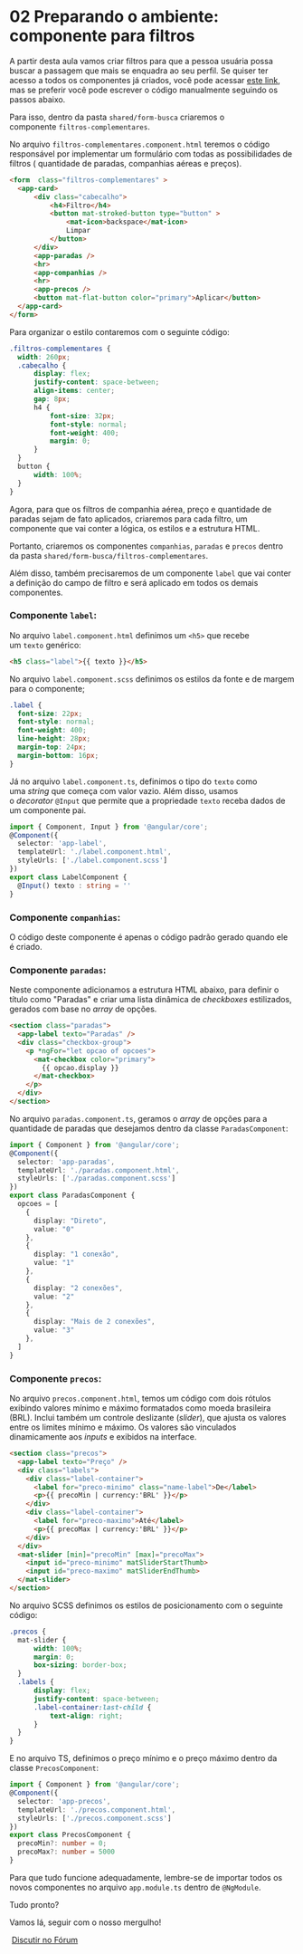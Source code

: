 # 02 Preparando o ambiente: componente para filtros

A partir desta aula vamos criar filtros para que a pessoa usuária possa buscar a passagem que mais se enquadra ao seu perfil. Se quiser ter acesso a todos os componentes já criados, você pode acessar [este link](https://github.com/alura-cursos/3325-jornada-milhas/tree/aula-3.0), mas se preferir você pode escrever o código manualmente seguindo os passos abaixo.

Para isso, dentro da pasta `shared/form-busca` criaremos o componente `filtros-complementares`.

No arquivo `filtros-complementares.component.html` teremos o código responsável por implementar um formulário com todas as possibilidades de filtros ( quantidade de paradas, companhias aéreas e preços).

```html
<form  class="filtros-complementares" >
  <app-card>
      <div class="cabecalho">
          <h4>Filtro</h4>
          <button mat-stroked-button type="button" >
              <mat-icon>backspace</mat-icon>
              Limpar
          </button>
      </div>
      <app-paradas />
      <hr>
      <app-companhias />
      <hr>
      <app-precos />
      <button mat-flat-button color="primary">Aplicar</button>
  </app-card>
</form>
```

Para organizar o estilo contaremos com o seguinte código:

```scss
.filtros-complementares {
  width: 260px;
  .cabecalho {
      display: flex;
      justify-content: space-between;
      align-items: center;
      gap: 8px;
      h4 {
          font-size: 32px;
          font-style: normal;
          font-weight: 400;
          margin: 0;
      }
  }
  button {
      width: 100%;
  }
}
```

Agora, para que os filtros de companhia aérea, preço e quantidade de paradas sejam de fato aplicados, criaremos para cada filtro, um componente que vai conter a lógica, os estilos e a estrutura HTML.

Portanto, criaremos os componentes `companhias`, `paradas` e `precos` dentro da pasta `shared/form-busca/filtros-complementares`.

Além disso, também precisaremos de um componente `label` que vai conter a definição do campo de filtro e será aplicado em todos os demais componentes.

### Componente `label`:

No arquivo `label.component.html` definimos um `<h5>` que recebe um `texto` genérico:

```html
<h5 class="label">{{ texto }}</h5>
```

No arquivo `label.component.scss` definimos os estilos da fonte e de margem para o componente;

```scss
.label {
  font-size: 22px;
  font-style: normal;
  font-weight: 400;
  line-height: 28px;
  margin-top: 24px;
  margin-bottom: 16px;
}
```

Já no arquivo `label.component.ts`, definimos o tipo do `texto` como uma _string_ que começa com valor vazio. Além disso, usamos o _decorator_ `@Input` que permite que a propriedade `texto` receba dados de um componente pai.

```ts
import { Component, Input } from '@angular/core';
@Component({
  selector: 'app-label',
  templateUrl: './label.component.html',
  styleUrls: ['./label.component.scss']
})
export class LabelComponent {
  @Input() texto : string = ''
}
```

### Componente `companhias`:

O código deste componente é apenas o código padrão gerado quando ele é criado.

### Componente `paradas`:

Neste componente adicionamos a estrutura HTML abaixo, para definir o título como "Paradas" e criar uma lista dinâmica de _checkboxes_ estilizados, gerados com base no _array_ de opções.

```html
<section class="paradas">
  <app-label texto="Paradas" />
  <div class="checkbox-group">
    <p *ngFor="let opcao of opcoes">
      <mat-checkbox color="primary">
        {{ opcao.display }}
      </mat-checkbox>
    </p>
  </div>
</section>
```

No arquivo `paradas.component.ts`, geramos o _array_ de opções para a quantidade de paradas que desejamos dentro da classe `ParadasComponent`:

```ts
import { Component } from '@angular/core';
@Component({
  selector: 'app-paradas',
  templateUrl: './paradas.component.html',
  styleUrls: ['./paradas.component.scss']
})
export class ParadasComponent {
  opcoes = [
    {
      display: "Direto",
      value: "0"
    },
    {
      display: "1 conexão",
      value: "1"
    },
    {
      display: "2 conexões",
      value: "2"
    },
    {
      display: "Mais de 2 conexões",
      value: "3"
    },
  ]
}
```

### Componente `precos`:

No arquivo `precos.component.html`, temos um código com dois rótulos exibindo valores mínimo e máximo formatados como moeda brasileira (BRL). Inclui também um controle deslizante (_slider_), que ajusta os valores entre os limites mínimo e máximo. Os valores são vinculados dinamicamente aos _inputs_ e exibidos na interface.

```html
<section class="precos">
  <app-label texto="Preço" />
  <div class="labels">
    <div class="label-container">
      <label for="preco-minimo" class="name-label">De</label>
      <p>{{ precoMin | currency:'BRL' }}</p>
    </div>
    <div class="label-container">
      <label for="preco-maximo">Até</label>
      <p>{{ precoMax | currency:'BRL' }}</p>
    </div>
  </div>
  <mat-slider [min]="precoMin" [max]="precoMax">
    <input id="preco-minimo" matSliderStartThumb>
    <input id="preco-maximo" matSliderEndThumb>
  </mat-slider>
</section>
```

No arquivo SCSS definimos os estilos de posicionamento com o seguinte código:

```scss
.precos {
  mat-slider {
      width: 100%;
      margin: 0;
      box-sizing: border-box;
  }
  .labels {
      display: flex;
      justify-content: space-between;
      .label-container:last-child {
          text-align: right;
      }
  }
}
```

E no arquivo TS, definimos o preço mínimo e o preço máximo dentro da classe `PrecosComponent`:

```ts
import { Component } from '@angular/core';
@Component({
  selector: 'app-precos',
  templateUrl: './precos.component.html',
  styleUrls: ['./precos.component.scss']
})
export class PrecosComponent {
  precoMin?: number = 0;
  precoMax?: number = 5000
}
```

Para que tudo funcione adequadamente, lembre-se de importar todos os novos componentes no arquivo `app.module.ts` dentro de `@NgModule`.

Tudo pronto?

Vamos lá, seguir com o nosso mergulho!

 [Discutir no Fórum](https://cursos.alura.com.br/forum/curso-angular-buscando-filtrando-exibindo-dados-api/exercicio-preparando-o-ambiente-componente-para-filtros/139353/novo)